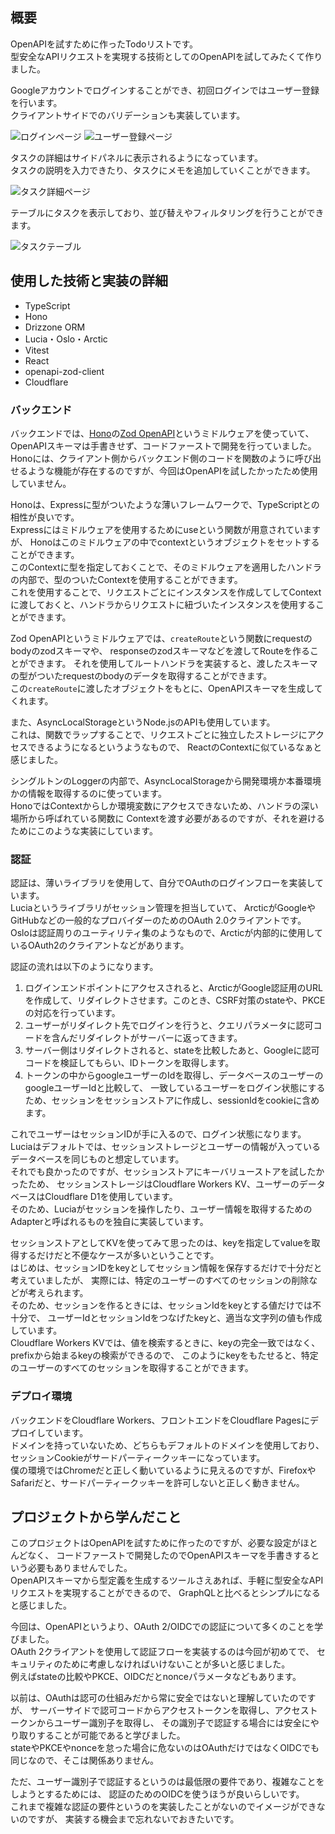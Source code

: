 ## 概要

OpenAPIを試すために作ったTodoリストです。  
型安全なAPIリクエストを実現する技術としてのOpenAPIを試してみたくて作りました。

Googleアカウントでログインすることができ、初回ログインではユーザー登録を行います。  
クライアントサイドでのバリデーションも実装しています。

![ログインページ](/screenshots/evodo-openapi-login.png)
![ユーザー登録ページ](/screenshots/evodo-openapi-signup.png)  

タスクの詳細はサイドパネルに表示されるようになっています。  
タスクの説明を入力できたり、タスクにメモを追加していくことができます。  

![タスク詳細ページ](/screenshots/evodo-openapi-detail.png)  

テーブルにタスクを表示しており、並び替えやフィルタリングを行うことができます。

![タスクテーブル](/screenshots/evodo-openapi-filtering.png)

## 使用した技術と実装の詳細

- TypeScript
- Hono
- Drizzone ORM
- Lucia・Oslo・Arctic
- Vitest
- React
- openapi-zod-client
- Cloudflare

### バックエンド

バックエンドでは、[Hono](https://hono.dev/)の[Zod OpenAPI](https://hono.dev/snippets/zod-openapi)というミドルウェアを使っていて、
OpenAPIスキーマは手書きせず、コードファーストで開発を行っていました。  
Honoには、クライアント側からバックエンド側のコードを関数のように呼び出せるような機能が存在するのですが、今回はOpenAPIを試したかったため使用していません。

Honoは、Expressに型がついたような薄いフレームワークで、TypeScriptとの相性が良いです。  
Expressにはミドルウェアを使用するためにuseという関数が用意されていますが、
Honoはこのミドルウェアの中でcontextというオブジェクトをセットすることができます。  
このContextに型を指定しておくことで、そのミドルウェアを適用したハンドラの内部で、型のついたContextを使用することができます。  
これを使用することで、リクエストごとにインスタンスを作成してしてContextに渡しておくと、ハンドラからリクエストに紐づいたインスタンスを使用することができます。

Zod OpenAPIというミドルウェアでは、`createRoute`という関数にrequestのbodyのzodスキーマや、
responseのzodスキーマなどを渡してRouteを作ることができます。
それを使用してルートハンドラを実装すると、渡したスキーマの型がついたrequestのbodyのデータを取得することができます。  
この`createRoute`に渡したオブジェクトをもとに、OpenAPIスキーマを生成してくれます。

また、AsyncLocalStorageというNode.jsのAPIも使用しています。  
これは、関数でラップすることで、リクエストごとに独立したストレージにアクセスできるようになるというようなもので、
ReactのContextに似ているなぁと感じました。  

シングルトンのLoggerの内部で、AsyncLocalStorageから開発環境か本番環境かの情報を取得するのに使っています。  
HonoではContextからしか環境変数にアクセスできないため、ハンドラの深い場所から呼ばれている関数に
Contextを渡す必要があるのですが、それを避けるためにこのような実装にしています。  

### 認証

認証は、薄いライブラリを使用して、自分でOAuthのログインフローを実装しています。  
Luciaというライブラリがセッション管理を担当していて、
ArcticがGoogleやGitHubなどの一般的なプロバイダーのためのOAuth 2.0クライアントです。  
Osloは認証周りのユーティリティ集のようなもので、Arcticが内部的に使用しているOAuth2のクライアントなどがあります。

認証の流れは以下のようになります。

1. ログインエンドポイントにアクセスされると、ArcticがGoogle認証用のURLを作成して、リダイレクトさせます。このとき、CSRF対策のstateや、PKCEの対応を行っています。
2. ユーザーがリダイレクト先でログインを行うと、クエリパラメータに認可コードを含んだリダイレクトがサーバーに返ってきます。
3. サーバー側はリダイレクトされると、stateを比較したあと、Googleに認可コードを検証してもらい、IDトークンを取得します。
4. トークンの中からgoogleユーザーのIdを取得し、データベースのユーザーのgoogleユーザーIdと比較して、
一致しているユーザーをログイン状態にするため、セッションをセッションストアに作成し、sessionIdをcookieに含めます。

これでユーザーはセッションIDが手に入るので、ログイン状態になります。  
Luciaはデフォルトでは、セッションストレージとユーザーの情報が入っているデータベースを同じものと想定しています。  
それでも良かったのですが、セッションストアにキーバリューストアを試したかったため、
セッションストレージはCloudflare Workers KV、ユーザーのデータベースはCloudflare D1を使用しています。  
そのため、Luciaがセッションを操作したり、ユーザー情報を取得するためのAdapterと呼ばれるものを独自に実装しています。  

セッションストアとしてKVを使ってみて思ったのは、keyを指定してvalueを取得するだけだと不便なケースが多いということです。  
はじめは、セッションIDをkeyとしてセッション情報を保存するだけで十分だと考えていましたが、
実際には、特定のユーザーのすべてのセッションの削除などが考えられます。  
そのため、セッションを作るときには、セッションIdをkeyとする値だけでは不十分で、
ユーザーIdとセッションIdをつなげたkeyと、適当な文字列の値も作成しています。  
Cloudflare Workers KVでは、値を検索するときに、keyの完全一致ではなく、prefixから始まるkeyの検索ができるので、
このようにkeyをもたせると、特定のユーザーのすべてのセッションを取得することができます。

### デプロイ環境

バックエンドをCloudflare Workers、フロントエンドをCloudflare Pagesにデプロイしています。  
ドメインを持っていないため、どちらもデフォルトのドメインを使用しており、セッションCookieがサードパーティークッキーになっています。  
僕の環境ではChromeだと正しく動いているように見えるのですが、FirefoxやSafariだと、サードパーティークッキーを許可しないと正しく動きません。

## プロジェクトから学んだこと

このプロジェクトはOpenAPIを試すために作ったのですが、必要な設定がほとんどなく、
コードファーストで開発したのでOpenAPIスキーマを手書きするという必要もありませんでした。  
OpenAPIスキーマから型定義を生成するツールさえあれば、手軽に型安全なAPIリクエストを実現することができるので、
GraphQLと比べるとシンプルになると感じました。

今回は、OpenAPIというより、OAuth 2/OIDCでの認証について多くのことを学びました。  
OAuth 2クライアントを使用して認証フローを実装するのは今回が初めてで、
セキュリティのために考慮しなければいけないことが多いと感じました。  
例えばstateの比較やPKCE、OIDCだとnonceパラメータなどもあります。

以前は、OAuthは認可の仕組みだから常に安全ではないと理解していたのですが、
サーバーサイドで認可コードからアクセストークンを取得し、アクセストークンからユーザー識別子を取得し、
その識別子で認証する場合には安全にやり取りすることが可能であると学びました。  
stateやPKCEやnonceを怠った場合に危ないのはOAuthだけではなくOIDCでも同じなので、そこは関係ありません。  

ただ、ユーザー識別子で認証するというのは最低限の要件であり、複雑なことをしようとするためには、
認証のためのOIDCを使うほうが良いらしいです。  
これまで複雑な認証の要件というのを実装したことがないのでイメージができないのですが、
実装する機会まで忘れないでおきたいです。
